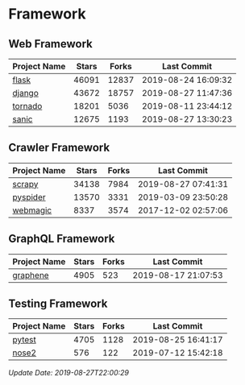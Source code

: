 # Framework

## Web Framework

| Project Name | Stars | Forks | Last Commit |
| ------------ | ----- | ----- | ----------- |
| [flask](https://github.com/pallets/flask) | 46091 | 12837 | 2019-08-24 16:09:32 |
| [django](https://github.com/django/django) | 43672 | 18757 | 2019-08-27 11:47:36 |
| [tornado](https://github.com/tornadoweb/tornado) | 18201 | 5036 | 2019-08-11 23:44:12 |
| [sanic](https://github.com/huge-success/sanic) | 12675 | 1193 | 2019-08-27 13:30:23 |

## Crawler Framework

| Project Name | Stars | Forks | Last Commit |
| ------------ | ----- | ----- | ----------- |
| [scrapy](https://github.com/scrapy/scrapy) | 34138 | 7984 | 2019-08-27 07:41:31 |
| [pyspider](https://github.com/binux/pyspider) | 13570 | 3331 | 2019-03-09 23:50:28 |
| [webmagic](https://github.com/code4craft/webmagic) | 8337 | 3574 | 2017-12-02 02:57:06 |

## GraphQL Framework

| Project Name | Stars | Forks | Last Commit |
| ------------ | ----- | ----- | ----------- |
| [graphene](https://github.com/graphql-python/graphene) | 4905 | 523 | 2019-08-17 21:07:53 |

## Testing Framework

| Project Name | Stars | Forks | Last Commit |
| ------------ | ----- | ----- | ----------- |
| [pytest](https://github.com/pytest-dev/pytest) | 4705 | 1128 | 2019-08-25 16:41:17 |
| [nose2](https://github.com/nose-devs/nose2) | 576 | 122 | 2019-07-12 15:42:18 |

*Update Date: 2019-08-27T22:00:29*